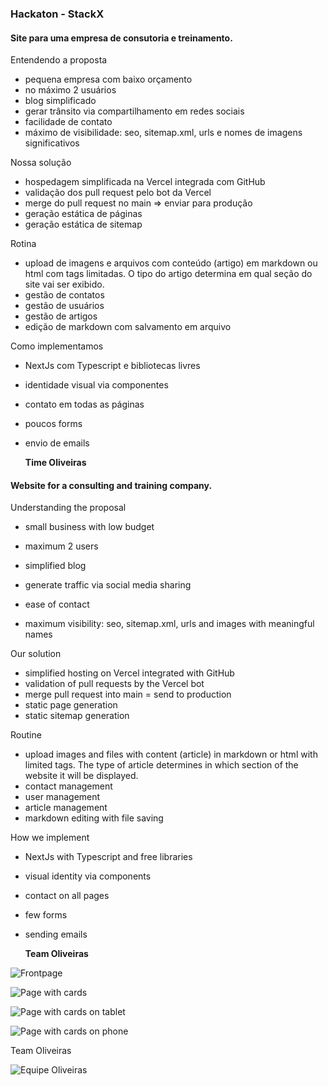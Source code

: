 ### Hackaton - StackX

#### Site para uma empresa de consutoria e treinamento.

Entendendo a proposta

- pequena empresa com baixo orçamento
- no máximo 2 usuários
  &nbsp;
- blog simplificado
- gerar trânsito via compartilhamento em redes sociais
- facilidade de contato
- máximo de visibilidade: seo, sitemap.xml, urls e nomes de imagens significativos

Nossa solução

- hospedagem simplificada na Vercel integrada com GitHub
- validação dos pull request pelo bot da Vercel
- merge do pull request no main => enviar para produção
- geração estática de páginas
- geração estática de sitemap

Rotina

- upload de imagens e arquivos com conteúdo (artigo) em markdown ou html com tags limitadas. O tipo do artigo determina em qual seção do site vai ser exibido.
- gestão de contatos
- gestão de usuários
- gestão de artigos
- edição de markdown com salvamento em arquivo

Como implementamos

- NextJs com Typescript e bibliotecas livres
- identidade visual via componentes
- contato em todas as páginas
- poucos forms
- envio de emails
  &nbsp;

  **Time Oliveiras**

#### Website for a consulting and training company.

Understanding the proposal

- small business with low budget
- maximum 2 users
- simplified blog
- generate traffic via social media sharing
- ease of contact

- maximum visibility: seo, sitemap.xml, urls and images with meaningful names

Our solution

- simplified hosting on Vercel integrated with GitHub
- validation of pull requests by the Vercel bot
- merge pull request into main = send to production
- static page generation
- static sitemap generation

Routine

- upload images and files with content (article) in markdown or html with limited tags. The type of article determines in which section of the website it will be displayed.
- contact management
- user management
- article management
- markdown editing with file saving

How we implement

- NextJs with Typescript and free libraries
- visual identity via components
- contact on all pages
- few forms
- sending emails
  &nbsp;

  **Team Oliveiras**

![Frontpage](https://github.com/antoniofmoliveira/domuspetra-hackathon-stackx/blob/main/public/images/outras/01.png)

![Page with cards](https://github.com/antoniofmoliveira/domuspetra-hackathon-stackx/blob/main/public/images/outras/02.png)

![Page with cards on tablet](https://github.com/antoniofmoliveira/domuspetra-hackathon-stackx/blob/main/public/images/outras/03.png)

![Page with cards on phone](https://github.com/antoniofmoliveira/domuspetra-hackathon-stackx/blob/main/public/images/outras/04.png)

Team Oliveiras

![Equipe Oliveiras](https://github.com/antoniofmoliveira/domuspetra-hackathon-stackx/blob/main/public/images/oliveiras.jpg)
